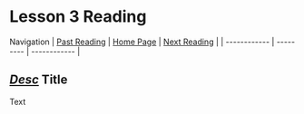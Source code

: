 # Lesson 3 Reading

Navigation
| [Past Reading](../Read-02/README.md) | [Home Page](../README.md) | [Next Reading](../Read-04/README.md) |
| ------------ | --------- | ------------ |

## *[Desc](Link)* Title

Text
